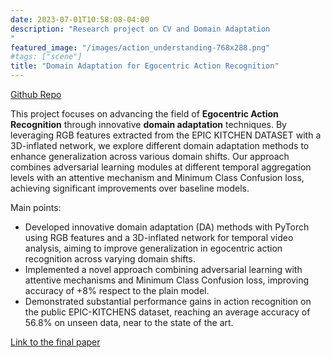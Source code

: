 ```yaml
---
date: 2023-07-01T10:58:08-04:00
description: "Research project on CV and Domain Adaptation
"
featured_image: "/images/action_understanding-768x288.png"
#tags: ["scene"]
title: "Domain Adaptation for Egocentric Action Recognition"
---
```

[Github Repo](https://github.com/ValerioFirmanoo/mldl23-ego-1)

This project focuses on advancing the field of **Egocentric Action Recognition** through innovative **domain adaptation** techniques. By leveraging RGB features extracted from the EPIC KITCHEN DATASET with a 3D-inflated network, we explore different domain adaptation methods to enhance generalization across various domain shifts. Our approach combines adversarial learning modules at different temporal aggregation levels with an attentive mechanism and Minimum Class Confusion loss, achieving significant improvements over baseline models.

Main points:
* Developed innovative domain adaptation (DA) methods with PyTorch using RGB features and a 3D-inflated network for temporal
video analysis, aiming to improve generalization in egocentric action recognition across varying domain shifts.
* Implemented a novel approach combining adversarial learning with attentive mechanisms and Minimum Class Confusion loss,
improving accuracy of +8% respect to the plain model.
* Demonstrated substantial performance gains in action recognition on the public EPIC-KITCHENS dataset, reaching an average
accuracy of 56.8% on unseen data, near to the state of the art.

[Link to the final paper](https://github.com/ValerioFirmanoo/mldl23-ego-1/blob/280a396f93e1100556233427554fa91a8899a0c5/EGOVISION-Action-Recognition.pdf)
